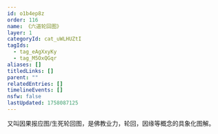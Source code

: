 ```yaml
---
id: o1b4ep8z
order: 116
name: 《六道轮回图》
layer: 1
categoryId: cat_uWLHUZtI
tagIds:
  - tag_eAgXxyKy
  - tag_M5OxQGqr
aliases: []
titledLinks: []
parent: ""
relatedEntries: []
timelineEvents: []
nsfw: false
lastUpdated: 1758087125
---
```


又叫因果报应图/生死轮回图，是佛教业力，轮回，因缘等概念的具象化图解。
